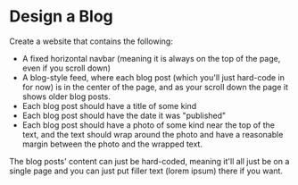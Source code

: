 # Design a Blog

Create a website that contains the following:

* A fixed horizontal navbar (meaning it is always on the top of the page, even if you scroll down)
* A blog-style feed, where each blog post (which you'll just hard-code in for now) is in the center of the page, and as your scroll down the page it shows older blog posts.
* Each blog post should have a title of some kind
* Each blog post should have the date it was "published"
* Each blog post should have a photo of some kind near the top of the text, and the text should wrap around the photo and have a reasonable margin between the photo and the wrapped text.

The blog posts' content can just be hard-coded, meaning it'll all just be on a single page and you can just put filler text (lorem ipsum) there if you want.